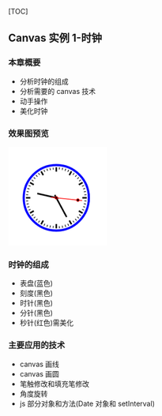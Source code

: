 [TOC]

## Canvas 实例 1-时钟

### 本章概要

- 分析时钟的组成
- 分析需要的 canvas 技术
- 动手操作
- 美化时钟

### 效果图预览

<img src="./img/canvas-clock.png" width="200" height="200"/>

### 时钟的组成

- 表盘(蓝色)
- 刻度(黑色)
- 时针(黑色)
- 分针(黑色)
- 秒针(红色)需美化

### 主要应用的技术

- canvas 画线
- canvas 画圆
- 笔触修改和填充笔修改
- 角度旋转
- js 部分对象和方法(Date 对象和 setInterval)
